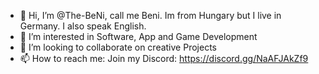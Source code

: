 - 👋 Hi, I’m @The-BeNi, call me Beni. Im from Hungary but I live in Germany. I also speak English.
- 👀 I’m interested in Software, App and Game Development
- 💞️ I’m looking to collaborate on creative Projects
- 📫 How to reach me: Join my Discord: https://discord.gg/NaAFJAkZf9

<!---
The-BeNi/The-BeNi is a ✨ special ✨ repository because its `README.md` (this file) appears on your GitHub profile.
You can click the Preview link to take a look at your changes.
--->
